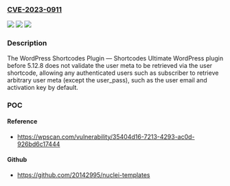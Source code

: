 ### [CVE-2023-0911](https://cve.mitre.org/cgi-bin/cvename.cgi?name=CVE-2023-0911)
![](https://img.shields.io/static/v1?label=Product&message=WordPress%20Shortcodes%20Plugin%20%E2%80%94%20Shortcodes%20Ultimate&color=blue)
![](https://img.shields.io/static/v1?label=Version&message=0%3C%205.12.8%20&color=brighgreen)
![](https://img.shields.io/static/v1?label=Vulnerability&message=CWE-862%20Missing%20Authorization&color=brighgreen)

### Description

The WordPress Shortcodes Plugin — Shortcodes Ultimate WordPress plugin before 5.12.8 does not validate the user meta to be retrieved via the user shortcode, allowing any authenticated users such as subscriber to retrieve arbitrary user meta (except the user_pass), such as the user email and activation key by default.

### POC

#### Reference
- https://wpscan.com/vulnerability/35404d16-7213-4293-ac0d-926bd6c17444

#### Github
- https://github.com/20142995/nuclei-templates

